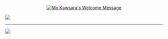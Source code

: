 <p align="center">
	<a href="http://mkwsra.com">
		<img alt="Mo Kawsara's Welcome Message"
			 src="https://readme-typing-svg.herokuapp.com/?lines=👋+Hey+I+am+Abdusselam&center=true&width=450&height=55">
	</a>
</p>


![](https://github-readme-streak-stats.herokuapp.com/?user=abdkelanii&theme=react&hide_border=false)<br/>


---
[![](https://visitcount.itsvg.in/api?id=abdkelanii&icon=0&color=0)](https://visitcount.itsvg.in)

<!-- Proudly created with GPRM ( https://gprm.itsvg.in ) -->
